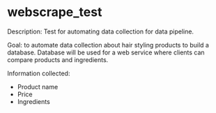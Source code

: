 # webscrape_test

Description: Test for automating data collection for data pipeline.

Goal: to automate data collection about hair styling products to build a database.
Database will be used for a web service where clients can compare products and ingredients.

Information collected:
- Product name
- Price
- Ingredients
